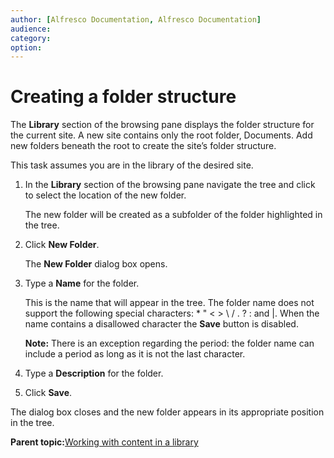 ```yaml
---
author: [Alfresco Documentation, Alfresco Documentation]
audience: 
category: 
option: 
---
```


# Creating a folder structure

The **Library** section of the browsing pane displays the folder structure for the current site. A new site contains only the root folder, Documents. Add new folders beneath the root to create the site’s folder structure.

This task assumes you are in the library of the desired site.

1.  In the **Library** section of the browsing pane navigate the tree and click to select the location of the new folder.

    The new folder will be created as a subfolder of the folder highlighted in the tree.

2.  Click **New Folder**.

    The **New Folder** dialog box opens.

3.  Type a **Name** for the folder.

    This is the name that will appear in the tree. The folder name does not support the following special characters: \* " < \> \\ / . ? : and \|. When the name contains a disallowed character the **Save** button is disabled.

    **Note:** There is an exception regarding the period: the folder name can include a period as long as it is not the last character.

4.  Type a **Description** for the folder.

5.  Click **Save**.


The dialog box closes and the new folder appears in its appropriate position in the tree.

**Parent topic:**[Working with content in a library](../concepts/library-intro.md)

